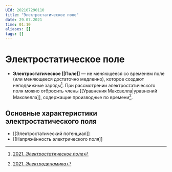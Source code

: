 ```yaml
---
UId: 202107290110
title: "Электростатическое поле"
date: 29.07.2021
time: 01:10
aliases: []
tags: []
---
```


# Электростатическое поле

- **Электростатическое [[Поле]]** — не меняющееся со временем поле (или меняющееся достаточно медленно), которое создают неподвижные заряды[^1]. При рассмотрении электростатического поля можно отбросить члены [[Уравнения Максвелла|уравнений Максвелла]], содержащие производные по времени[^2].

## Основные характеристики электростатического поля

- [[Электростатический потенциал]]
- [[Напряжённость электрического поля]]

[^1]: [2021. *Электростатическое поле*](zotero://select/items/1_EJ6QSUTP)
[^2]: [2021. *Электродинамика*](zotero://select/items/1_58TQRMC9)